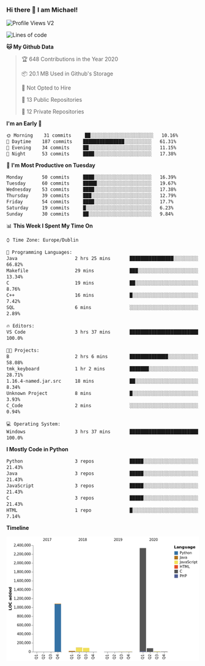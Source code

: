 ### Hi there 👋 I am Michael!

![Profile Views V2](https://komarev.com/ghpvc/?username=AppDevMichael)

<!--START_SECTION:waka-->
![Lines of code](https://img.shields.io/badge/From%20Hello%20World%20I%27ve%20Written-11.8%20million%20lines%20of%20code-blue)

**🐱 My Github Data** 

> 🏆 648 Contributions in the Year 2020
 > 
> 📦 20.1 MB Used in Github's Storage 
 > 
> 🚫 Not Opted to Hire
 > 
> 📜 13 Public Repositories 
 > 
> 🔑 12 Private Repositories  
 > 
**I'm an Early 🐤** 

```text
🌞 Morning    31 commits     ██░░░░░░░░░░░░░░░░░░░░░░░   10.16% 
🌆 Daytime    187 commits    ███████████████░░░░░░░░░░   61.31% 
🌃 Evening    34 commits     ██░░░░░░░░░░░░░░░░░░░░░░░   11.15% 
🌙 Night      53 commits     ████░░░░░░░░░░░░░░░░░░░░░   17.38%

```
📅 **I'm Most Productive on Tuesday** 

```text
Monday       50 commits     ████░░░░░░░░░░░░░░░░░░░░░   16.39% 
Tuesday      60 commits     █████░░░░░░░░░░░░░░░░░░░░   19.67% 
Wednesday    53 commits     ████░░░░░░░░░░░░░░░░░░░░░   17.38% 
Thursday     39 commits     ███░░░░░░░░░░░░░░░░░░░░░░   12.79% 
Friday       54 commits     ████░░░░░░░░░░░░░░░░░░░░░   17.7% 
Saturday     19 commits     █░░░░░░░░░░░░░░░░░░░░░░░░   6.23% 
Sunday       30 commits     ██░░░░░░░░░░░░░░░░░░░░░░░   9.84%

```


📊 **This Week I Spent My Time On** 

```text
⌚︎ Time Zone: Europe/Dublin

💬 Programming Languages: 
Java                     2 hrs 25 mins       ████████████████░░░░░░░░░   66.82% 
Makefile                 29 mins             ███░░░░░░░░░░░░░░░░░░░░░░   13.34% 
C                        19 mins             ██░░░░░░░░░░░░░░░░░░░░░░░   8.76% 
C++                      16 mins             █░░░░░░░░░░░░░░░░░░░░░░░░   7.42% 
SQL                      6 mins              ░░░░░░░░░░░░░░░░░░░░░░░░░   2.89%

🔥 Editors: 
VS Code                  3 hrs 37 mins       █████████████████████████   100.0%

🐱‍💻 Projects: 
B                        2 hrs 6 mins        ██████████████░░░░░░░░░░░   58.08% 
tmk_keyboard             1 hr 2 mins         ███████░░░░░░░░░░░░░░░░░░   28.71% 
1.16.4-named.jar.src     18 mins             ██░░░░░░░░░░░░░░░░░░░░░░░   8.34% 
Unknown Project          8 mins              █░░░░░░░░░░░░░░░░░░░░░░░░   3.93% 
C_Code                   2 mins              ░░░░░░░░░░░░░░░░░░░░░░░░░   0.94%

💻 Operating System: 
Windows                  3 hrs 37 mins       █████████████████████████   100.0%

```

**I Mostly Code in Python** 

```text
Python                   3 repos             █████░░░░░░░░░░░░░░░░░░░░   21.43% 
Java                     3 repos             █████░░░░░░░░░░░░░░░░░░░░   21.43% 
JavaScript               3 repos             █████░░░░░░░░░░░░░░░░░░░░   21.43% 
C                        3 repos             █████░░░░░░░░░░░░░░░░░░░░   21.43% 
HTML                     1 repo              █░░░░░░░░░░░░░░░░░░░░░░░░   7.14%

```


**Timeline**

![Chart not found](https://raw.githubusercontent.com/AppDevMichael/AppDevMichael/master/charts/bar_graph.png) 


<!--END_SECTION:waka-->


